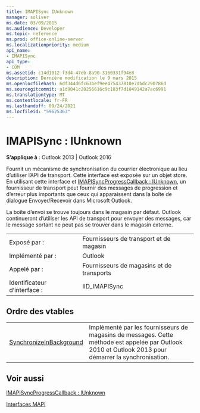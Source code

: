 ```yaml
---
title: IMAPISync IUnknown
manager: soliver
ms.date: 03/09/2015
ms.audience: Developer
ms.topic: reference
ms.prod: office-online-server
ms.localizationpriority: medium
api_name:
- IMAPISync
api_type:
- COM
ms.assetid: c14d1012-f3d4-47eb-8a90-3160331f94e8
description: Dernière modification le 9 mars 2015
ms.openlocfilehash: 6df344d6fc63bef9ee475437810e7dbdc290786d
ms.sourcegitcommit: a1d9041c20256616c9c183f7d1049142a7ac6991
ms.translationtype: MT
ms.contentlocale: fr-FR
ms.lasthandoff: 09/24/2021
ms.locfileid: "59625363"
---
```

# <a name="imapisync--iunknown"></a>IMAPISync : IUnknown

  
  
**S’applique à** : Outlook 2013 | Outlook 2016 
  
Fournit un mécanisme de synchronisation du courrier électronique au lieu d’utiliser l’API de transport. Cette interface est exposée sur un objet store. En utilisant cette interface et [IMAPISyncProgressCallback : IUnknown](imapisyncprogresscallbackiunknown.md), un fournisseur de transport peut fournir des messages de progression et d’erreur plus importants que ceux qui apparaissent dans la boîte de dialogue Envoyer/Recevoir dans Microsoft Outlook.
  
La boîte d’envoi se trouve toujours dans le magasin par défaut. Outlook continueront d’utiliser les API de transport pour envoyer des messages, car le message sortant ne peut pas se trouver dans le magasin externe.
  
|||
|:-----|:-----|
|Exposé par :  <br/> |Fournisseurs de transport et de magasin  <br/> |
|Implémenté par :  <br/> |Outlook  <br/> |
|Appelé par :  <br/> |Fournisseurs de magasins et de transports  <br/> |
|Identificateur d’interface :  <br/> |IID_IMAPISync  <br/> |
   
## <a name="vtable-order"></a>Ordre des vtables

|||
|:-----|:-----|
|[SynchronizeInBackground](imapisyncsynchronizeinbackground.md) <br/> |Implémenté par les fournisseurs de magasins de messages. Cette méthode est appelée par Outlook 2010 et Outlook 2013 pour démarrer la synchronisation.  <br/> |
   
## <a name="see-also"></a>Voir aussi



[IMAPISyncProgressCallback : IUnknown](imapisyncprogresscallbackiunknown.md)


[Interfaces MAPI](mapi-interfaces.md)

